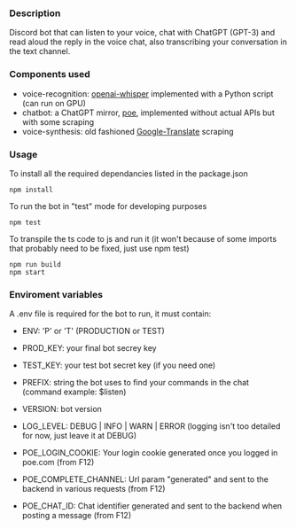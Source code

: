### Description
Discord bot that can listen to your voice, chat with ChatGPT (GPT-3) and read aloud the reply in the voice chat, also transcribing your conversation in the text channel.

### Components used
- voice-recognition: [openai-whisper](https://github.com/openai/whisper) implemented with a Python script (can run on GPU)
- chatbot: a ChatGPT mirror, [poe](https://poe.com), implemented without actual APIs but with some scraping
- voice-synthesis: old fashioned [Google-Translate](https://translate.google.com) scraping

### Usage
To install all the required dependancies listed in the package.json
```
npm install
```

To run the bot in "test" mode for developing purposes
```
npm test
```

To transpile the ts code to js and run it (it won't because of some imports that probably need to be fixed, just use npm test)
```
npm run build
npm start
```

### Enviroment variables
A .env file is required for the bot to run, it must contain:
- ENV: 'P' or 'T' (PRODUCTION or TEST)
- PROD_KEY: your final bot secrey key
- TEST_KEY: your test bot secret key (if you need one)

- PREFIX: string the bot uses to find your commands in the chat (command example: $listen)
- VERSION: bot version
- LOG_LEVEL: DEBUG | INFO | WARN | ERROR (logging isn't too detailed for now, just leave it at DEBUG)

- POE_LOGIN_COOKIE: Your login cookie generated once you logged in poe.com (from F12)
- POE_COMPLETE_CHANNEL: Url param "generated" and sent to the backend in various requests (from F12)
- POE_CHAT_ID: Chat identifier generated and sent to the backend when posting a message (from F12)

